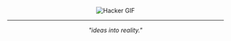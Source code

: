 <div align="center">

  ![Hacker GIF](https://media1.giphy.com/media/v1.Y2lkPTc5MGI3NjExZ3BybzJvN256am4zaWJ2czlmYmgzZXo3emtvb25xdjNiYTdhcGQ4YSZlcD12MV9pbnRlcm5hbF9naWZfYnlfaWQmY3Q9Zw/YQitE4YNQNahy/giphy.gif)
</div>

---

<div align="center">
  <p><i>"ideas into reality."</i></p>
</div>

